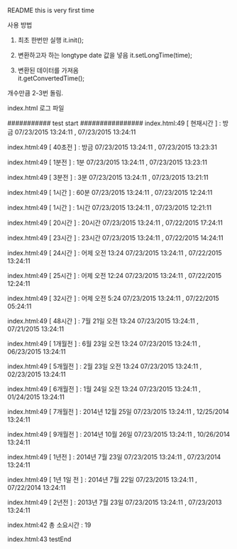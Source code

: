 README this is very first time

사용 방법

1. 최초 한번만 실행
it.init();

2. 변환하고자 하는 longtype date 값을 넣음
  it.setLongTime(time);
3. 변환된 데이터를 가져옴  
   it.getConvertedTime();

개수만큼 2-3번 돌림.


index.html 로그 파일

########### test start ################
index.html:49 [ 현재시간 ]  :  방금         07/23/2015 13:24:11 ,  07/23/2015 13:24:11

index.html:49 [ 40초전 ]  :  방금         07/23/2015 13:24:11 ,  07/23/2015 13:23:31

index.html:49 [ 1분전 ]  :  1분         07/23/2015 13:24:11 ,  07/23/2015 13:23:11

index.html:49 [ 3분전 ]  :  3분         07/23/2015 13:24:11 ,  07/23/2015 13:21:11

index.html:49 [ 1시간 ]  :  60분         07/23/2015 13:24:11 ,  07/23/2015 12:24:11

index.html:49 [ 1시간 ]  :  1시간         07/23/2015 13:24:11 ,  07/23/2015 12:21:11

index.html:49 [ 20시간 ]  :  20시간         07/23/2015 13:24:11 ,  07/22/2015 17:24:11

index.html:49 [ 23시간 ]  :  23시간         07/23/2015 13:24:11 ,  07/22/2015 14:24:11

index.html:49 [ 24시간 ]  :  어제 오전 13:24         07/23/2015 13:24:11 ,  07/22/2015 13:24:11

index.html:49 [ 25시간 ]  :  어제 오전 12:24         07/23/2015 13:24:11 ,  07/22/2015 12:24:11

index.html:49 [ 32시간 ]  :  어제 오전 5:24         07/23/2015 13:24:11 ,  07/22/2015 05:24:11

index.html:49 [ 48시간 ]  :  7월 21일 오전 13:24         07/23/2015 13:24:11 ,  07/21/2015 13:24:11

index.html:49 [ 1개월전 ]  :  6월 23일 오전 13:24         07/23/2015 13:24:11 ,  06/23/2015 13:24:11

index.html:49 [ 5개월전 ]  :  2월 23일 오전 13:24         07/23/2015 13:24:11 ,  02/23/2015 13:24:11

index.html:49 [ 6개월전 ]  :  1월 24일 오전 13:24         07/23/2015 13:24:11 ,  01/24/2015 13:24:11

index.html:49 [ 7개월전 ]  :  2014년 12월 25일         07/23/2015 13:24:11 ,  12/25/2014 13:24:11

index.html:49 [ 9개월전 ]  :  2014년 10월 26일         07/23/2015 13:24:11 ,  10/26/2014 13:24:11

index.html:49 [ 1년전 ]  :  2014년 7월 23일         07/23/2015 13:24:11 ,  07/23/2014 13:24:11

index.html:49 [ 1년 1일 전 ]  :  2014년 7월 22일         07/23/2015 13:24:11 ,  07/22/2014 13:24:11

index.html:49 [ 2년전 ]  :  2013년 7월 23일         07/23/2015 13:24:11 ,  07/23/2013 13:24:11

index.html:42 총 소요시간 :  19

index.html:43 testEnd
